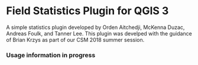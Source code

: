 # Field Statistics Plugin for QGIS 3
A simple statistics plugin developed by Orden Aitchedji, McKenna Duzac, Andreas Foulk, and Tanner Lee.
This plugin was develped with the guidance of Brian Krzys as part of our CSM 2018 summer session.
### Usage information in progress

